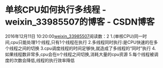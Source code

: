 # 单核CPU如何执行多线程 - weixin_33985507的博客 - CSDN博客
2016年12月11日 10:20:00[weixin_33985507](https://me.csdn.net/weixin_33985507)阅读数：2
1.(单核CPU)同一时间,cpu只能处理1个线程,只有1个线程在执行
2.多线程同时执行:是CPU快速的在多个线程之间的切换
3.cpu调度线程的时间足够快,就造成了多线程的“同时”执行
4.如果线程数非常多,cpu会在n个线程之间切换,消耗大量的cpu资源
5.每个线程被调度的次数会降低,线程的执行效率降低
